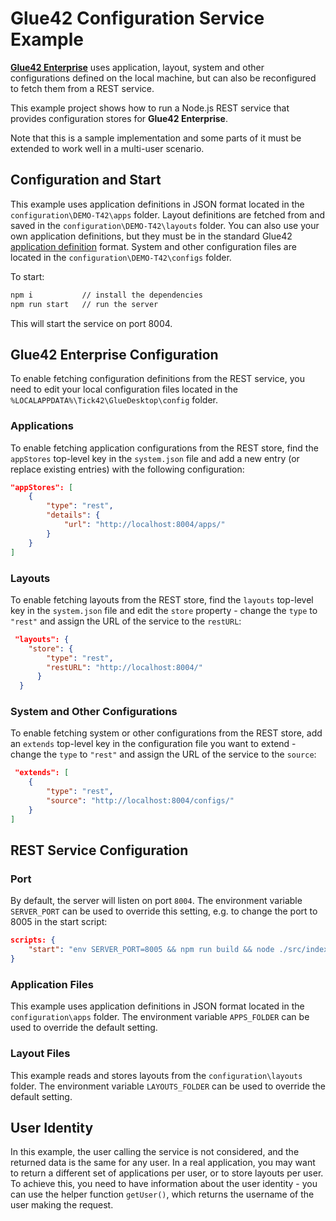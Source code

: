 # Glue42 Configuration Service Example

[**Glue42 Enterprise**](https://glue42.com/desktop-enterprise/) uses application, layout, system and other configurations defined on the local machine, but can also be reconfigured to fetch them from a REST service.

This example project shows how to run a Node.js REST service that provides configuration stores for **Glue42 Enterprise**.

Note that this is a sample implementation and some parts of it must be extended to work well in a multi-user scenario.

## Configuration and Start

This example uses application definitions in JSON format located in the `configuration\DEMO-T42\apps` folder. Layout definitions are fetched from and saved in the `configuration\DEMO-T42\layouts` folder. You can also use your own application definitions, but they must be in the standard Glue42 [application definition](https://docs.glue42.com/developers/configuration/application/index.html) format. System and other configuration files are located in the `configuration\DEMO-T42\configs` folder.

To start:

```cmd
npm i           // install the dependencies
npm run start   // run the server
```

This will start the service on port 8004.

## Glue42 Enterprise Configuration

To enable fetching configuration definitions from the REST service, you need to edit your local configuration files located in the `%LOCALAPPDATA%\Tick42\GlueDesktop\config` folder.

### Applications

To enable fetching application configurations from the REST store, find the `appStores` top-level key in the `system.json` file and add a new entry (or replace existing entries) with the following configuration:

```json
"appStores": [
    {
        "type": "rest",
        "details": {
            "url": "http://localhost:8004/apps/"           
        }
    }
]
``` 

### Layouts

To enable fetching layouts from the REST store, find the `layouts` top-level key in the `system.json` file and edit the `store` property - change the `type` to `"rest"` and assign the URL of the service to the `restURL`:

```json
 "layouts": {
    "store": {
        "type": "rest",
        "restURL": "http://localhost:8004/"
      }
  } 

```

### System and Other Configurations

To enable fetching system or other configurations from the REST store, add an `extends` top-level key in the configuration file you want to extend - change the `type` to `"rest"` and assign the URL of the service to the `source`:

```json
 "extends": [
    {
        "type": "rest",
        "source": "http://localhost:8004/configs/"
    }        
]

```

## REST Service Configuration

### Port 

By default, the server will listen on port `8004`. The environment variable `SERVER_PORT` can be used to override this setting, e.g. to change the port to 8005 in the start script:

```json
scripts: {
    "start": "env SERVER_PORT=8005 && npm run build && node ./src/index.js"
}
```

### Application Files

This example uses application definitions in JSON format located in the `configuration\apps` folder. The environment variable `APPS_FOLDER` can be used to override the default setting.

### Layout Files

This example reads and stores layouts from the `configuration\layouts` folder. The environment variable `LAYOUTS_FOLDER` can be used to override the default setting.

## User Identity

In this example, the user calling the service is not considered, and the returned data is the same for any user. In a real application, you may want to return a different set of applications per user, or to store layouts per user. To achieve this, you need to have information about the user identity - you can use the helper function `getUser()`, which returns the username of the user making the request.
